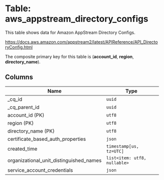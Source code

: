 # Table: aws_appstream_directory_configs

This table shows data for Amazon AppStream Directory Configs.

https://docs.aws.amazon.com/appstream2/latest/APIReference/API_DirectoryConfig.html

The composite primary key for this table is (**account_id**, **region**, **directory_name**).

## Columns

| Name          | Type          |
| ------------- | ------------- |
|_cq_id|`uuid`|
|_cq_parent_id|`uuid`|
|account_id (PK)|`utf8`|
|region (PK)|`utf8`|
|directory_name (PK)|`utf8`|
|certificate_based_auth_properties|`json`|
|created_time|`timestamp[us, tz=UTC]`|
|organizational_unit_distinguished_names|`list<item: utf8, nullable>`|
|service_account_credentials|`json`|